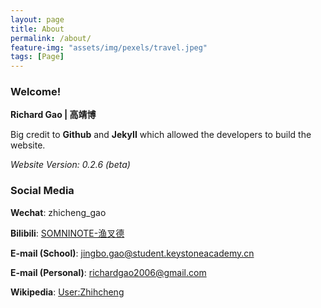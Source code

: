 ```yaml
---
layout: page
title: About
permalink: /about/
feature-img: "assets/img/pexels/travel.jpeg"
tags: [Page]
---
```

### **Welcome!**
**Richard Gao | 高靖博**

Big credit to **Github** and **JekyII** which allowed the developers to build the website.

*Website Version: 0.2.6 (beta)*
<br>

### **Social Media**

**Wechat**: zhicheng_gao

**Bilibili**: [SOMNINOTE-渔叉德](https://space.bilibili.com/492665691)

**E-mail (School)**: jingbo.gao@student.keystoneacademy.cn

**E-mail (Personal)**: richardgao2006@gmail.com

**Wikipedia**: [User:Zhihcheng](https://en.wikipedia.org/wiki/User:Zhihcheng)
